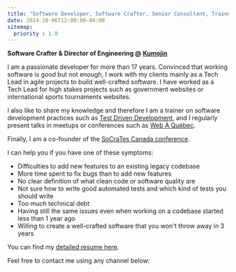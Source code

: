 ```yaml
---
title: "Software Developer, Software Crafter, Senior Consultant, Trainer · Québec, Canada"
date: 2024-10-06T12:00:00-04:00
sitemap:
  priority : 1.0
---
```

**Software Crafter & Director of Engineering @ [Kumojin](https://kumojin.com/)**

I am a passionate developer for more than 17 years. Convinced that working software is good but not enough, I work with my clients mainly as a Tech Lead in agile projects to build well-crafted software. I have worked as a Tech Lead for high stakes projects such as government websites or international sports tournaments websites.

I also like to share my knowledge and therefore I am a trainer on software development practices such as [Test Driven Development](https://en.wikipedia.org/wiki/Test-driven_development), and I regularly present talks in meetups or conferences such as [Web À Québec](https://webaquebec.org/). 

Finally, I am a co-founder of the [SoCraTes Canada conference](https://socrates-ca.github.io/).

I can help you if you have one of these symptoms:
* Difficulties to add new features to an existing legacy codebase
* More time spent to fix bugs than to add new features
* No clear definition of what clean code or software quality are
* Not sure how to write good automated tests and which kind of tests you should write
* Too much technical debt
* Having still the same issues even when working on a codebase started less than 1 year ago
* Willing to create a well-crafted software that you won't throw away in 3 years

You can find my [detailed resume here](resume_en.pdf).

Feel free to contact me using any channel below:
